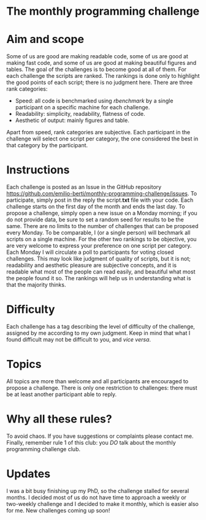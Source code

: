 # The monthly programming challenge

# Aim and scope
Some of us are good are making readable code, some of us are good at making fast code, and some of us are good at making beautiful figures and tables. The goal of the challenges is to become good at all of them. For each challenge the scripts are ranked. The rankings is done only to highlight the good points of each script; there is no judgment here. There are three rank categories: 
  * Speed: all code is benchmarked using *rbenchmark* by a single participant on a specific machine for each challenge.
  * Readability: simplicity, readability, flatness of code.
  * Aesthetic of output: mainly figures and table.
  
Apart from speed, rank categories are subjective. Each participant in the challenge will select one script per category, the one considered the best in that category by the participant. 

# Instructions
Each challenge is posted as an Issue in the GitHub repository https://github.com/emilio-berti/monthly-programming-challenge/issues. To participate, simply post in the reply the script.**txt** file with your code. Each challenge starts on the first day of the month and ends the last day. To propose a challenge, simply open a new issue on a Monday morning; if you do not provide data, be sure to set a random seed for results to be the same. There are no limits to the number of challenges that can be proposed every Monday. To be comparable, I (or a single person) will bechmark all scripts on a single machine. For the other two rankings to be objective, you are very welcome to express your preference on one script per category. Each Monday I will circulate a poll to participants for voting closed challenges. This may look like judgment of quality of scripts, but it is not; readability and aesthetic pleasure are subjective concepts, and it is readable what most of the people can read easily, and beautiful what most the people found it so. The rankings will help us in understanding what is that the majority thinks.

# Difficulty
Each challenge has a tag describing the level of difficulty of the challenge, assigned by me according to my own judgment. Keep in mind that what I found difficult may not be difficult to you, and *vice versa*. 

# Topics
All topics are more than welcome and all participants are encouraged to propose a challenge. There is only one restriction to challenges: there must be at least another participant able to reply.

# Why all these rules?
To avoid chaos. If you have suggestions or complaints please contact me. Finally, remember rule 1 of this club: you *DO* talk about the monthly programming challenge club.

# Updates
I was a bit busy finishing up my PhD, so the challenge stalled for several months. I decided most of us do not have time to approach a weekly or two-weekly challenge and I decided to make it monthly, which is easier also for me. New challenges coming up soon!

